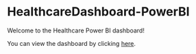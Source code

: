 # HealthcareDashboard-PowerBI
Welcome to the Healthcare Power BI dashboard!

You can view the dashboard by clicking [here](https://app.powerbi.com/view?r=eyJrIjoiNTcwYmNkN2QtZGZmMS00ZWVhLTgyNWMtZGU0N2QwZTEyMjVhIiwidCI6ImVhZjYyNGM4LWEwYzQtNDE5NS04N2QyLTQ0M2U1ZDc1MTZjZCIsImMiOjh9).
